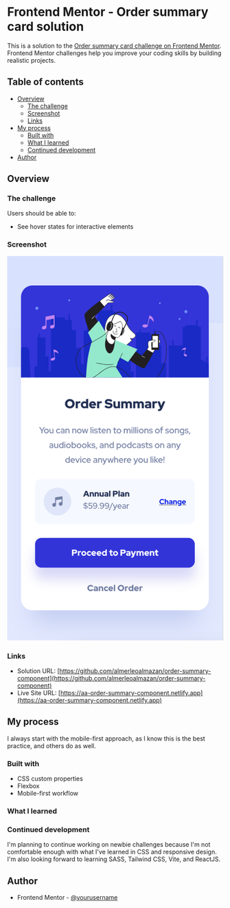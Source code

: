 # Frontend Mentor - Order summary card solution

This is a solution to the [Order summary card challenge on Frontend Mentor](https://www.frontendmentor.io/challenges/order-summary-component-QlPmajDUj). Frontend Mentor challenges help you improve your coding skills by building realistic projects.

## Table of contents

- [Overview](#overview)
  - [The challenge](#the-challenge)
  - [Screenshot](#screenshot)
  - [Links](#links)
- [My process](#my-process)
  - [Built with](#built-with)
  - [What I learned](#what-i-learned)
  - [Continued development](#continued-development)
- [Author](#author)

## Overview

### The challenge

Users should be able to:

- See hover states for interactive elements

### Screenshot

![Screenshot](./images/order-summary-component.png)

### Links

- Solution URL: [https://github.com/almerleoalmazan/order-summary-component](https://github.com/almerleoalmazan/order-summary-component)
- Live Site URL: [https://aa-order-summary-component.netlify.app](https://aa-order-summary-component.netlify.app)

## My process

I always start with the mobile-first approach, as I know this is the best practice, and others do as well.

### Built with

- CSS custom properties
- Flexbox
- Mobile-first workflow

### What I learned

### Continued development

I'm planning to continue working on newbie challenges because I'm not comfortable enough with what I've learned in CSS and responsive design. I'm also looking forward to learning SASS, Tailwind CSS, Vite, and ReactJS.

## Author

- Frontend Mentor - [@yourusername](https://www.frontendmentor.io/profile/@almerleoalmazan)
